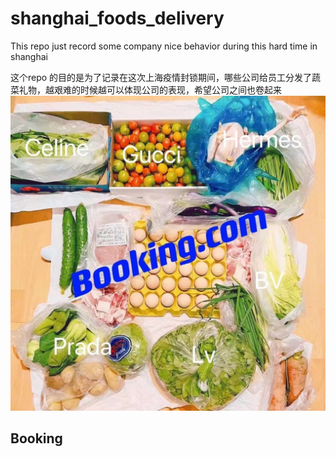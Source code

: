 # shanghai_foods_delivery
This repo just record some company nice behavior during this hard time in shanghai

这个repo 的目的是为了记录在这次上海疫情封锁期间，哪些公司给员工分发了蔬菜礼物，越艰难的时候越可以体现公司的表现，希望公司之间也卷起来
![image](https://github.com/paul726/shanghai_foods_delivery/blob/main/src/pic/91649730637_.pic.jpg)
## Booking
